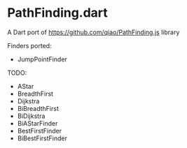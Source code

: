 PathFinding.dart
================

A Dart port of https://github.com/qiao/PathFinding.js library

Finders ported:
 - JumpPointFinder

TODO:
 - AStar
 - BreadthFirst
 - Dijkstra
 - BiBreadthFirst
 - BiDijkstra
 - BiAStarFinder
 - BestFirstFinder
 - BiBestFirstFinder
